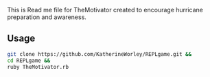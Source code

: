 This is Read me file for TheMotivator created to encourage hurricane preparation and awareness.

## Usage
```bash
git clone https://github.com/KatherineWorley/REPLgame.git &&
cd REPLgame &&
ruby TheMotivator.rb
```
